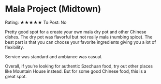 # Mala Project (Midtown)

Rating: ★★★★★
To Post: No

Pretty good spot for a create your own mala dry pot and other Chinese dishes. The dry pot was flavorful but not really mala (numbing spice). The best part is that you can choose your favorite ingredients giving you a lot of flexibility.

Service was standard and ambiance was casual.

Overall, if you're looking for authentic Szechuan food, try out other places like Mountain House instead. But for some good Chinese food, this is a great spot.